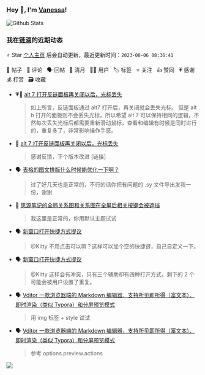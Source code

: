 ### Hey 👋, I'm [Vanessa](http://vanessa.b3log.org/)!

![Github Stats](https://github-readme-stats.vercel.app/api?username=Vanessa219&show_icons=true)

<!--events start -->

### 我在[链滴](https://ld246.com)的近期动态

⭐️ Star [个人主页](https://github.com/Vanessa219/Vanessa219) 后会自动更新，最近更新时间：`2023-08-06 08:36:41`

📝 帖子 &nbsp; 💬 评论 &nbsp; 🗣 回帖 &nbsp; 🌙 清月 &nbsp; 👨‍💻 用户 &nbsp; 🏷️ 标签 &nbsp; ⭐️ 关注 &nbsp; 👍 赞同 &nbsp; 💗 感谢 &nbsp; 💰 打赏 &nbsp; 🗃 收藏

* 💗📝 [alt 7 打开反链面板再关闭以后，光标丢失](https://ld246.com/article/1691126544876)

  > 如上所言，反链面板通过 alt7 打开后，再关闭就会丢失光标。 但是 alt b 打开的面板则不会丢失光标，所以希望 alt 7 可以保持相同的逻辑，不然每次丢失光标后都需要重新滑动鼠标，查看和编辑有时候是同时进行的，重复多了，非常影响操作手感。
* 💬 [alt 7 打开反链面板再关闭以后，光标丢失](https://ld246.com/article/1691126544876/comment/1691159840171#comments)

  > 感谢反馈，下个版本改进 [链接]
* 🗣 [表格的图文排版什么时候能优化一下啊？](https://ld246.com/article/1690555777162/comment/1691066711777#comments)

  > 过了好几天也是正常的，不行的话你把有问题的 .sy 文件导出发我一份，谢谢
* 💬 [思源笔记的全局关系图和关系图在全屏后相关按键会被遮挡](https://ld246.com/article/1691060082995/comment/1691066584885#comments)

  > 我这里是正常的，你用默认主题试试
* 🗣 [新窗口打开快捷方式提议](https://ld246.com/article/1690617780813/comment/1690673839264#comments)

  > @Kitty 不用点击可以嘛？这样可以加个空的快捷键，自己自定义一下。
* 🗣 [新窗口打开快捷方式提议](https://ld246.com/article/1690617780813/comment/1690673839264#comments)

  > @Kitty 这样会有冲突，只有三个辅助却有四种打开方式，剩下的 2 个可能会被用户设置了重复。
* 🗣 [Vditor 一款浏览器端的 Markdown 编辑器，支持所见即所得（富文本）、即时渲染（类似 Typora）和分屏预览模式](https://ld246.com/article/1549638745630/comment/1690969159781#comments)

  > 用 img 标签 + style 试试
* 🗣 [Vditor 一款浏览器端的 Markdown 编辑器，支持所见即所得（富文本）、即时渲染（类似 Typora）和分屏预览模式](https://ld246.com/article/1549638745630/comment/1690959389066#comments)

  > 参考 options.preview.actions


<!--events end -->

<a title="Hits" target="_blank" href="https://github.com/Vanessa219/Vanessa219"><img src="https://hits.b3log.org/Vanessa219/Vanessa219.svg"></a>
